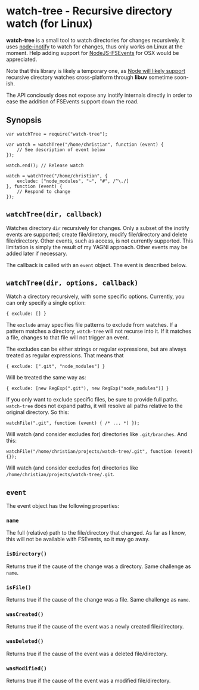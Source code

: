 # watch-tree - Recursive directory watch (for Linux) #

**watch-tree** is a small tool to watch directories for changes recursively. It
uses [node-inotify](https://github.com/c4milo/node-inotify) to watch for
changes, thus only works on Linux at the moment. Help adding support for
[NodeJS-FSEvents](https://github.com/phidelta/NodeJS-FSEvents) for OSX would be
appreciated.

Note that this library is likely a temporary one, as
[Node will likely support](https://github.com/joyent/libuv/issues/68) recursive
directory watches cross-platform through **libuv** sometime soon-ish.

The API conciously does not expose any inotify internals directly in order to
ease the addition of FSEvents support down the road.

## Synopsis ##

    var watchTree = require("watch-tree");

    var watch = watchTree("/home/christian", function (event) {
        // See description of event below
    });

    watch.end(); // Release watch

    watch = watchTree("/home/christian", {
        exclude: ["node_modules", "~", "#", /^\./]
    }, function (event) {
        // Respond to change
    });

## `watchTree(dir, callback)` ##

Watches directory `dir` recursively for changes. Only a subset of the inotify
events are supported; create file/diretory, modify file/directory and delete
file/directory. Other events, such as access, is not currently supported. This
limitation is simply the result of my YAGNI approach. Other events may be added
later if necessary.

The callback is called with an `event` object. The event is described below.

## `watchTree(dir, options, callback)` ##

Watch a directory recursively, with some specific options. Currently, you can
only specify a single option:

    { exclude: [] }

The `exclude` array specifies file patterns to exclude from watches. If a
pattern matches a directory, `watch-tree` will not recurse into it. If it
matches a file, changes to that file will not trigger an event.

The excludes can be either strings or regular expressions, but are always
treated as regular expressions. That means that

    { exclude: [".git", "node_modules"] }

Will be treated the same way as:

    { exclude: [new RegExp(".git"), new RegExp("node_modules")] }

If you only want to exclude specific files, be sure to provide full
paths. `watch-tree` does not expand paths, it will resolve all paths relative to
the original directory. So this:

    watchFile(".git", function (event) { /* ... *) });

Will watch (and consider excludes for) directories like `.git/branches`. And
this:

    watchFile("/home/christian/projects/watch-tree/.git", function (event) {});

Will watch (and consider excludes for) directories like
`/home/christian/projects/watch-tree/.git`.

## `event` ##

The event object has the following properties:

### `name` ###

The full (relative) path to the file/directory that changed. As far as I know,
this will not be available with FSEvents, so it may go away.

### `isDirectory()` ###

Returns true if the cause of the change was a directory. Same challenge as
`name`.

### `isFile()` ###

Returns true if the cause of the change was a file. Same challenge as `name`.

### `wasCreated()` ###

Returns true if the cause of the event was a newly created file/directory.

### `wasDeleted()` ###

Returns true if the cause of the event was a deleted file/directory.

### `wasModified()` ###

Returns true if the cause of the event was a modified file/directory.
